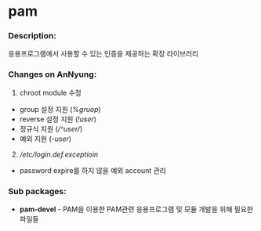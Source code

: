 # pam

### Description:
응용프로그램에서 사용할 수 있는 인증을 제공하는 확장 라이브러리

### Changes on AnNyung:
1. chroot module 수정
 * group 설정 지원 (_%gruop_)
 * reverse 설정 지원 (_!user_)
 * 정규식 지원 (_/^user/_)
 * 예외 지원 (_-user_)
2. _/etc/login.def.exceptioin_
 * password expire를 하지 않을 예외 account 관리

### Sub packages:
* **pam-devel** - PAM을 이용한 PAM관련 응용프로그램 및 모듈 개발을 위해 필요한 파일들